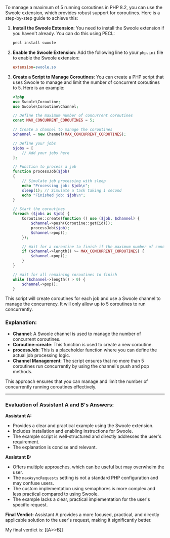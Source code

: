 
To manage a maximum of 5 running coroutines in PHP 8.2, you can use the Swoole extension, which provides robust support for coroutines. Here is a step-by-step guide to achieve this:

1. **Install the Swoole Extension**:
   You need to install the Swoole extension if you haven't already. You can do this using PECL:
   ```sh
   pecl install swoole
   ```

2. **Enable the Swoole Extension**:
   Add the following line to your `php.ini` file to enable the Swoole extension:
   ```ini
   extension=swoole.so
   ```

3. **Create a Script to Manage Coroutines**:
   You can create a PHP script that uses Swoole to manage and limit the number of concurrent coroutines to 5. Here is an example:

   ```php
   <?php
   use Swoole\Coroutine;
   use Swoole\Coroutine\Channel;

   // Define the maximum number of concurrent coroutines
   const MAX_CONCURRENT_COROUTINES = 5;

   // Create a channel to manage the coroutines
   $channel = new Channel(MAX_CONCURRENT_COROUTINES);

   // Define your jobs
   $jobs = [
       // Add your jobs here
   ];

   // Function to process a job
   function processJob($job)
   {
       // Simulate job processing with sleep
       echo "Processing job: $job\n";
       sleep(1); // Simulate a task taking 1 second
       echo "Finished job: $job\n";
   }

   // Start the coroutines
   foreach ($jobs as $job) {
       Coroutine::create(function () use ($job, $channel) {
           $channel->push(Coroutine::getCid());
           processJob($job);
           $channel->pop();
       });

       // Wait for a coroutine to finish if the maximum number of concurrent coroutines is reached
       if ($channel->length() >= MAX_CONCURRENT_COROUTINES) {
           $channel->pop();
       }
   }

   // Wait for all remaining coroutines to finish
   while ($channel->length() > 0) {
       $channel->pop();
   }
   ```

This script will create coroutines for each job and use a Swoole channel to manage the concurrency. It will only allow up to 5 coroutines to run concurrently.

### Explanation:
- **Channel**: A Swoole channel is used to manage the number of concurrent coroutines.
- **Coroutine::create**: This function is used to create a new coroutine.
- **processJob**: This is a placeholder function where you can define the actual job processing logic.
- **Channel Management**: The script ensures that no more than 5 coroutines run concurrently by using the channel's push and pop methods.

This approach ensures that you can manage and limit the number of concurrently running coroutines effectively.

---

### Evaluation of Assistant A and B's Answers:

**Assistant A:**
- Provides a clear and practical example using the Swoole extension.
- Includes installation and enabling instructions for Swoole.
- The example script is well-structured and directly addresses the user's requirement.
- The explanation is concise and relevant.

**Assistant B:**
- Offers multiple approaches, which can be useful but may overwhelm the user.
- The `maxAsyncRequests` setting is not a standard PHP configuration and may confuse users.
- The custom implementation using semaphores is more complex and less practical compared to using Swoole.
- The example lacks a clear, practical implementation for the user's specific request.

**Final Verdict:**
Assistant A provides a more focused, practical, and directly applicable solution to the user's request, making it significantly better.

My final verdict is: [[A>>B]]